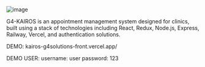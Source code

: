 ![image](https://github.com/user-attachments/assets/82bf5072-6d27-44bf-988b-f3c6ec9028e4)

G4-KAIROS is an appointment management system designed for clinics, built using a stack of technologies including React, Redux, Node.js, Express, Railway, Vercel, and authentication solutions.

DEMO: kairos-g4solutions-front.vercel.app/

DEMO USER:
username: user
password: 123
